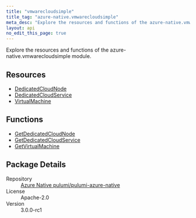 ```yaml
---
title: "vmwarecloudsimple"
title_tag: "azure-native.vmwarecloudsimple"
meta_desc: "Explore the resources and functions of the azure-native.vmwarecloudsimple module."
layout: api
no_edit_this_page: true
---
```


<!-- WARNING: this file was generated by Pulumi Docs Generator. -->
<!-- Do not edit by hand unless you're certain you know what you are doing! -->

Explore the resources and functions of the azure-native.vmwarecloudsimple module.

<h2 id="resources">Resources</h2>
<ul class="api">
    <li><a href="dedicatedcloudnode/" title="DedicatedCloudNode">DedicatedCloudNode</a></li>
    <li><a href="dedicatedcloudservice/" title="DedicatedCloudService">DedicatedCloudService</a></li>
    <li><a href="virtualmachine/" title="VirtualMachine">VirtualMachine</a></li>
</ul>

<h2 id="functions">Functions</h2>
<ul class="api">
    <li><a href="getdedicatedcloudnode/" title="GetDedicatedCloudNode">GetDedicatedCloudNode</a></li>
    <li><a href="getdedicatedcloudservice/" title="GetDedicatedCloudService">GetDedicatedCloudService</a></li>
    <li><a href="getvirtualmachine/" title="GetVirtualMachine">GetVirtualMachine</a></li>
</ul>

<h2 id="package-details">Package Details</h2>
<dl class="package-details">
	<dt>Repository</dt>
	<dd><a href="https://github.com/pulumi/pulumi-azure-native">Azure Native pulumi/pulumi-azure-native</a></dd>
	<dt>License</dt>
	<dd>Apache-2.0</dd>
	<dt>Version</dt>
	<dd>3.0.0-rc1</dd>
</dl>

